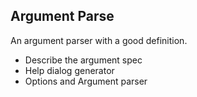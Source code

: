 ## Argument Parse

An argument parser with a good definition.

- Describe the argument spec
- Help dialog generator
- Options and Argument parser
